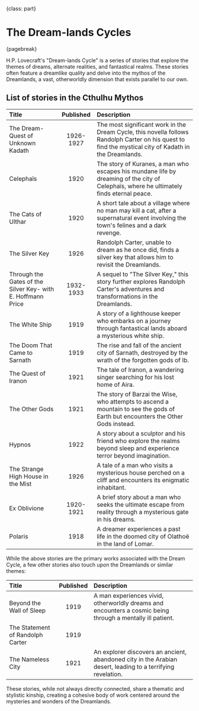{class: part}
# The Dream-lands Cycles


{pagebreak}

H.P. Lovecraft's "Dream-lands Cycle" is a series of stories that explore the themes of dreams, alternate realities, and fantastical realms. These 
stories often feature a dreamlike quality and delve into the mythos of the Dreamlands, a vast, otherworldly dimension that exists parallel to our own.

## List of stories in the Cthulhu Mythos

| Title                                                        | Published | Description                                                                                                                                            |
|:-------------------------------------------------------------|:---------:|:-------------------------------------------------------------------------------------------------------------------------------------------------------|
| The Dream-Quest of Unknown Kadath                            | 1926-1927 | The most significant work in the Dream Cycle, this novella follows Randolph Carter on his quest to find the mystical city of Kadath in the Dreamlands. |
| Celephaïs                                                    |   1920    | The story of Kuranes, a man who escapes his mundane life by dreaming of the city of Celephaïs, where he ultimately finds eternal peace.                |
| The Cats of Ulthar                                           |   1920    | A short tale about a village where no man may kill a cat, after a supernatural event involving the town's felines and a dark revenge.                  |
| The Silver Key                                               |   1926    | Randolph Carter, unable to dream as he once did, finds a silver key that allows him to revisit the Dreamlands.                                         |
| Through the Gates of the Silver Key-  with E. Hoffmann Price | 1932-1933 | A sequel to "The Silver Key," this story further explores Randolph Carter's adventures and transformations in the Dreamlands.                          |
| The White Ship                                               |   1919    | A story of a lighthouse keeper who embarks on a journey through fantastical lands aboard a mysterious white ship.                                      |
| The Doom That Came to Sarnath                                |   1919    | The rise and fall of the ancient city of Sarnath, destroyed by the wrath of the forgotten gods of Ib.                                                  |
| The Quest of Iranon                                          |   1921    | The tale of Iranon, a wandering singer searching for his lost home of Aira.                                                                            |
| The Other Gods                                               |   1921    | The story of Barzai the Wise, who attempts to ascend a mountain to see the gods of Earth but encounters the Other Gods instead.                        |
| Hypnos                                                       |   1922    | A story about a sculptor and his friend who explore the realms beyond sleep and experience terror beyond imagination.                                  |
| The Strange High House in the Mist                           |   1926    | A tale of a man who visits a mysterious house perched on a cliff and encounters its enigmatic inhabitant.                                              |
| Ex Oblivione                                                 | 1920-1921 | A brief story about a man who seeks the ultimate escape from reality through a mysterious gate in his dreams.                                          |
| Polaris                                                      |   1918    | A dreamer experiences a past life in the doomed city of Olathoë in the land of Lomar.                                                                  |

While the above stories are the primary works associated with the Dream Cycle, a few other stories also touch upon the Dreamlands or similar themes:

| Title                            | Published | Description                                                                                                 |
|:---------------------------------|:---------:|:------------------------------------------------------------------------------------------------------------|
| Beyond the Wall of Sleep         |   1919    | A man experiences vivid, otherworldly dreams and encounters a cosmic being through a mentally ill patient.  |
| The Statement of Randolph Carter |   1919    |                                                                                                             |
| The Nameless City                |   1921    | An explorer discovers an ancient, abandoned city in the Arabian desert, leading to a terrifying revelation. |

These stories, while not always directly connected, share a thematic and stylistic kinship, creating a cohesive body of work centered around the mysteries and wonders of the Dreamlands.